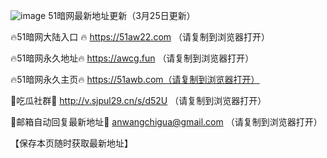 ![image](https://github.com/user-attachments/assets/759237a0-20f5-4101-9c0b-b1072ead2b8f) 51暗网最新地址更新（3月25日更新）

🔥51暗网大陆入口 🔥 https://51aw22.com （请复制到浏览器打开）

🔥51暗网永久地址🔥  https://awcg.fun （请复制到浏览器打开）

🔥51暗网永久主页🔥  https://51awb.com（请复制到浏览器打开）

💋吃瓜社群💋  http://v.sjpul29.cn/s/d52U （请复制到浏览器打开）

💋邮箱自动回复最新地址💋 anwangchigua@gmail.com （请复制到浏览器打开）

 【保存本页随时获取最新地址】
